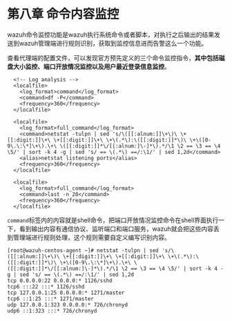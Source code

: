 # 第八章  命令内容监控



wazuh命令监控功能是wazuh执行系统命令或者脚本，对执行之后输出的结果发送到wazuh管理端进行规则识别，获取到监控信息进而告警这么一个功能。

查看代理端的配置文件，可以发现官方预先定义的三个命令监控指令，**其中包括磁盘大小监控、端口开放情况监控以及用户最近登录信息监控**。

```text
  <!-- Log analysis -->
  <localfile>
    <log_format>command</log_format>
    <command>df -P</command>
    <frequency>360</frequency>
  </localfile>

  <localfile>
    <log_format>full_command</log_format>
    <command>netstat -tulpn | sed 's/\([[:alnum:]]\+\)\ \+[[:digit:]]\+\ \+[[:digit:]]\+\ \+\(.*\):\([[:digit:]]*\)\ \+\([0-9\.\:\*]\+\).\+\ \([[:digit:]]*\/[[:alnum:]\-]*\).*/\1 \2 == \3 == \4 \5/' | sort -k 4 -g | sed 's/ == \(.*\) ==/:\1/' | sed 1,2d</command>
    <alias>netstat listening ports</alias>
    <frequency>360</frequency>
  </localfile>

  <localfile>
    <log_format>full_command</log_format>
    <command>last -n 20</command>
    <frequency>360</frequency>
  </localfile>
```

`command`标签内的内容就是shell命令，把端口开放情况监控命令在shell界面执行一下，看到输出内容有通信协议、监听端口和端口服务，wazuh就会把这些内容丢到管理端进行规则处理，这个规则需要自定义编写识别内容。

```text
[root@wazuh-centos-agent ~]# netstat -tulpn | sed 's/\([[:alnum:]]\+\)\ \+[[:digit:]]\+\ \+[[:digit:]]\+\ \+\(.*\):\([[:digit:]]*\)\ \+\([0-9\.\:\*]\+\).\+\ \([[:digit:]]*\/[[:alnum:]\-]*\).*/\1 \2 == \3 == \4 \5/' | sort -k 4 -g | sed 's/ == \(.*\) ==/:\1/' | sed 1,2d
tcp 0.0.0.0:22 0.0.0.0:* 1126/sshd
tcp6 :::22 :::* 1126/sshd
tcp 127.0.0.1:25 0.0.0.0:* 1271/master
tcp6 ::1:25 :::* 1271/master
udp 127.0.0.1:323 0.0.0.0:* 726/chronyd
udp6 ::1:323 :::* 726/chronyd
```



